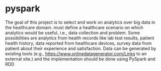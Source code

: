 # pyspark
The goal of this project is to select and work on analytics over big data in the healthcare domain. 
must define a healthcare scenario on which analytics would be useful, i.e., data collection and problem. 
Some possibilities are analytics from health records like lab test results, patient health history, data reported from healthcare devices, 
survey data from patient about their experience and satisfaction. Data can be generated by existing tools 
(e.g., https://www.onlinedatagenerator.com/Links to an external site.) 
and the implementation should be done using PySpark and RDD
